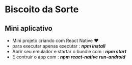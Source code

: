 # Biscoito da Sorte
## Mini aplicativo
- Mini projeto criando com React Native :heart:
- para executar apenas executar : <b><i>npm install</i></b>
- Abrir seu emulador e startar o bundle com : <b><i>npm start</i></b>
- E contruir o app com : <b><i>npm react-native run-android</i></b>



